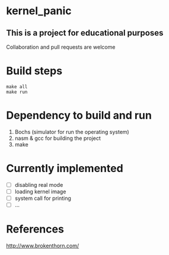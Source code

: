# kernel_panic

## This is a project for educational purposes
Collaboration and pull requests are welcome


# Build steps
~~~
make all
make run
~~~

# Dependency to build and run
1. Bochs (simulator for run the operating system)
2. nasm & gcc for building the project
3. make

# Currently implemented
- [ ] disabling real mode
- [ ] loading kernel image
- [ ] system call for printing
- [ ] ...

# References
http://www.brokenthorn.com/